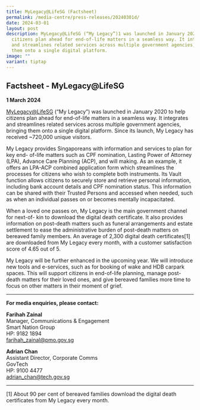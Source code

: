 ```yaml
---
title: MyLegacy@LifeSG (Factsheet)
permalink: /media-centre/press-releases/20240301d/
date: 2024-03-01
layout: post
description: MyLegacy@LifeSG (“My Legacy”)1 was launched in January 2020 to help
  citizens plan ahead for end-of-life matters in a seamless way. It integrates
  and streamlines related services across multiple government agencies, bringing
  them onto a single digital platform.
image: ""
variant: tiptap
---
```

<h2>Factsheet - MyLegacy@LifeSG</h2>
<p><strong>1 March 2024</strong>
</p>
<p><a href="http://mylegacy.life.gov.sg" rel="noopener noreferrer nofollow" target="_blank">MyLegacy@LifeSG</a> (“My
Legacy”) was launched in January 2020 to help citizens plan ahead for end-of-life
matters in a seamless way. It integrates and streamlines related services
across multiple government agencies, bringing them onto a single digital
platform. Since its launch, My Legacy has received ~720,000 unique visitors.</p>
<p>My Legacy provides Singaporeans with information and services to plan
for key end- of-life matters such as CPF nomination, Lasting Power of Attorney
(LPA), Advance Care Planning (ACP), and will making. As an example, it
offers an LPA-ACP combined application form which streamlines the processes
for citizens who wish to complete both instruments. Its Vault function
allows citizens to securely store and retrieve personal information, including
bank account details and CPF nomination status. This information can be
shared with their Trusted Persons and accessed when needed, such as when
an individual passes on or becomes mentally incapacitated.</p>
<p>When a loved one passes on, My Legacy is the main government channel for
next-of- kin to download the digital death certificate. It also provides
information on post-death matters such as funeral arrangements and estate
settlement to ease the administrative burden of post-death matters on bereaved
family members. An average of 2,300 digital death certificates[1] are downloaded
from My Legacy every month, with a customer satisfaction score of 4.65
out of 5.</p>
<p>My Legacy will be further enhanced in the upcoming year. We will introduce
new tools and e-services, such as for booking of wake and HDB carpark spaces.
This will support citizens in end-of-life planning, manage post-death matters
for their loved ones, and give bereaved families more time to focus on
other matters in their moment of grief.</p>
<hr>
<p><strong>For media enquiries, please contact:</strong>
</p>
<p><strong>Farihah Zainal</strong> 
<br>Manager, Communications &amp; Engagement
<br>Smart Nation Group
<br>HP: 9182 1894
<br><a href="mailto:farihah_zainal@pmo.gov.sg" rel="noopener noreferrer nofollow" target="_blank">farihah_zainal@pmo.gov.sg</a>
</p>
<p><strong>Adrian Chan</strong> 
<br>Assistant Director, Corporate Comms
<br>GovTech
<br>HP: 9100 4477
<br><a href="mailto:adrian_chan@tech.gov.sg" rel="noopener noreferrer nofollow" target="_blank">adrian_chan@tech.gov.sg</a>
</p>
<hr>
<p>[1] About 90 per cent of bereaved families download the digital death
certificates from My Legacy every month.</p>